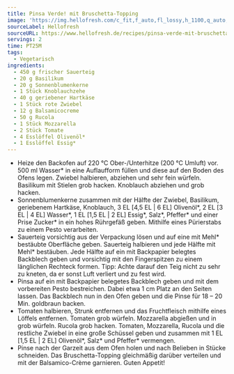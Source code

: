 ```yaml
---
title: Pinsa Verde! mit Bruschetta-Topping
image: 'https://img.hellofresh.com/c_fit,f_auto,fl_lossy,h_1100,q_auto,w_2600/hellofresh_s3/image/pinsa-verde-mit-bruschetta-topping-97eaca68.jpg'
sourceLabel: Hellofresh
sourceURL: https://www.hellofresh.de/recipes/pinsa-verde-mit-bruschetta-topping-62285e513f81d048493054b2
servings: 2
time: PT25M
tags:
  - Vegetarisch
ingredients:
  - 450 g frischer Sauerteig
  - 20 g Basilikum
  - 20 g Sonnenblumenkerne
  - 1 Stück Knoblauchzehe
  - 40 g geriebener Hartkäse
  - 1 Stück rote Zwiebel
  - 12 g Balsamicocreme
  - 50 g Rucola
  - 1 Stück Mozzarella
  - 2 Stück Tomate
  - 4 Esslöffel Olivenöl*
  - 1 Esslöffel Essig*
---
```


- Heize den Backofen auf 220 °C Ober-/Unterhitze (200 °C Umluft) vor. ﻿500 ml Wasser\* in eine Auflaufform füllen und diese auf den Boden des Ofens legen. Zwiebel halbieren, abziehen und sehr fein würfeln. Basilikum mit Stielen grob hacken. Knoblauch abziehen und grob hacken.
- Sonnenblumenkerne zusammen mit der Hälfte der Zwiebel, Basilikum, geriebenem Hartkäse, Knoblauch, 3 EL [4,5 EL | 6 EL] Olivenöl\*, 2 EL [3 EL | 4 EL] Wasser\*, 1 EL [1,5 EL | 2 EL] Essig\*, Salz\*, Pfeffer\* und einer Prise Zucker\* in ein hohes Rührgefäß geben. Mithilfe eines Pürierstabs zu einem Pesto verarbeiten.
- Sauerteig vorsichtig aus der Verpackung lösen und auf eine mit Mehl\* bestäubte Oberfläche geben. Sauerteig halbieren und jede Hälfte mit Mehl\* bestäuben. Jede Hälfte auf ein mit Backpapier belegtes Backblech geben und vorsichtig mit den Fingerspitzen zu einem länglichen Rechteck formen. Tipp: Achte darauf den Teig nicht zu sehr zu kneten, da er sonst Luft verliert und zu fest wird.
- Pinsa auf ein mit Backpapier belegetes Backblech geben und mit dem vorbereiten Pesto bestreichen. Dabei etwa 1 cm Platz an den Seiten lassen. Das Backblech nun in den Ofen geben und die Pinse für 18 – 20 Min. goldbraun backen.
- Tomaten halbieren, Strunk entfernen und das Fruchtfleisch mithilfe eines Löffels entfernen. Tomaten grob würfeln. Mozzarella abgießen und in grob würfeln. Rucola grob hacken. Tomaten, Mozzarella, Rucola und die restliche Zwiebel in eine große Schüssel geben und zusammen mit 1 EL [1,5 EL | 2 EL] Olivenöl\*, Salz\* und Pfeffer\* vermengen.
- Pinse nach der Garzeit aus dem Ofen holen und nach Belieben in Stücke schneiden. Das Bruschetta-Topping gleichmäßig darüber verteilen und mit der Balsamico-Crème garnieren. Guten Appetit!
